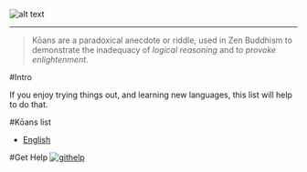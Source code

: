 ![alt text](koans.png "kōans")
________________________________

> Kōans are a paradoxical anecdote or riddle, used in Zen Buddhism to demonstrate the inadequacy of _logical reasoning_ and to _provoke enlightenment_. 

#Intro

If you enjoy trying things out, and learning new languages, this list will help to do that.

#Kōans list
 - [English](https://github.com/ahmdrefat/koans/blob/master/koans-en.md)

#Get Help
[![githelp](https://dl.dropboxusercontent.com/u/32056767/githelp-badge.png "githelp")](https://githelp.io)
